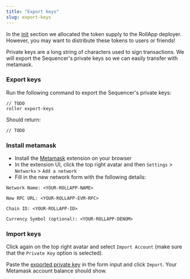```yaml
---
title: "Export keys"
slug: export-keys
---
```


In the [init](./initialize.md) section we allocated the token supply to the RollApp deployer. However, you may want to distribute these tokens to users or friends!

Private keys are a long string of characters used to sign transactions. We will export the Sequencer's private keys so we can easily transfer with metamask.

### Export keys

Run the following command to export the Sequencer's private keys:

```
// TODO
roller export-keys
```

Should return:

```
// TODO
```

### Install metamask

-   Install the [Metamask](https://chrome.google.com/webstore/detail/metamask/nkbihfbeogaeaoehlefnkodbefgpgknn?hl=en) extension on your browser
-   In the extension UI, click the top right avatar and then `Settings` > `Networks` > `Add a network`
-   Fill in the new network form with the following details:

```
Network Name: <YOUR-ROLLAPP-NAME>

New RPC URL: <YOUR-ROLLAPP-EVM-RPC>

Chain ID: <YOUR-ROLLAPP-ID>

Currency Symbol (optional): <YOUR-ROLLAPP-DENOM>
```

### Import keys

Click again on the top right avatar and select `Import Account` (make sure that the `Private Key` option is selected).

Paste the [exported private key](#export-keys) in the form input and click `Import`. Your Metamask account balance should show.

